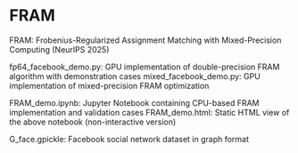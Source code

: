 # FRAM
FRAM: Frobenius-Regularized Assignment Matching with Mixed-Precision Computing (NeurIPS 2025)


fp64_facebook_demo.py:  GPU implementation of double-precision FRAM algorithm with demonstration cases
mixed_facebook_demo.py:  GPU implementation of mixed-precision FRAM optimization

FRAM_demo.ipynb:  Jupyter Notebook containing CPU-based FRAM implementation and validation cases
FRAM_demo.html:  Static HTML view of the above notebook (non-interactive version)

G_face.gpickle: Facebook social network dataset in graph format
